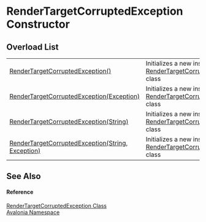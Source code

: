 # RenderTargetCorruptedException Constructor


## Overload List
<table>
<tr>
<td><a href="M_Avalonia_RenderTargetCorruptedException__ctor">RenderTargetCorruptedException()</a></td>
<td>Initializes a new instance of the <a href="T_Avalonia_RenderTargetCorruptedException">RenderTargetCorruptedException</a> class</td>
</tr>
<tr>
<td><a href="M_Avalonia_RenderTargetCorruptedException__ctor_1">RenderTargetCorruptedException(Exception)</a></td>
<td>Initializes a new instance of the <a href="T_Avalonia_RenderTargetCorruptedException">RenderTargetCorruptedException</a> class</td>
</tr>
<tr>
<td><a href="M_Avalonia_RenderTargetCorruptedException__ctor_3">RenderTargetCorruptedException(String)</a></td>
<td>Initializes a new instance of the <a href="T_Avalonia_RenderTargetCorruptedException">RenderTargetCorruptedException</a> class</td>
</tr>
<tr>
<td><a href="M_Avalonia_RenderTargetCorruptedException__ctor_2">RenderTargetCorruptedException(String, Exception)</a></td>
<td>Initializes a new instance of the <a href="T_Avalonia_RenderTargetCorruptedException">RenderTargetCorruptedException</a> class</td>
</tr>
</table>

## See Also


#### Reference
<a href="T_Avalonia_RenderTargetCorruptedException">RenderTargetCorruptedException Class</a>  
<a href="N_Avalonia">Avalonia Namespace</a>  

